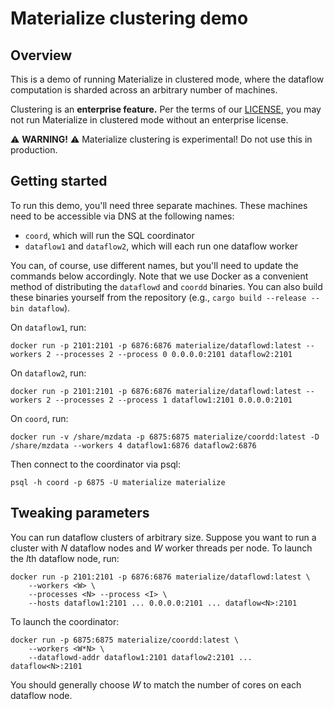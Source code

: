 # Materialize clustering demo

## Overview

This is a demo of running Materialize in clustered mode, where the dataflow
computation is sharded across an arbitrary number of machines.

Clustering is an **enterprise feature.** Per the terms of our
[LICENSE](/LICENSE), you may not run Materialize in clustered mode without
an enterprise license.

⚠️ **WARNING!** ⚠️ Materialize clustering is experimental! Do not use this in
production.

## Getting started

To run this demo, you'll need three separate machines. These machines need to
be accessible via DNS at the following names:

  * `coord`, which will run the SQL coordinator
  * `dataflow1` and `dataflow2`, which will each run one dataflow worker

You can, of course, use different names, but you'll need to update the commands
below accordingly. Note that we use Docker as a convenient method of
distributing the `dataflowd` and `coordd` binaries. You can also build these
binaries yourself from the repository (e.g., `cargo build --release --bin
dataflow`).

On `dataflow1`, run:

```
docker run -p 2101:2101 -p 6876:6876 materialize/dataflowd:latest --workers 2 --processes 2 --process 0 0.0.0.0:2101 dataflow2:2101
```

On `dataflow2`, run:

```
docker run -p 2101:2101 -p 6876:6876 materialize/dataflowd:latest --workers 2 --processes 2 --process 1 dataflow1:2101 0.0.0.0:2101
```

On `coord`, run:

```
docker run -v /share/mzdata -p 6875:6875 materialize/coordd:latest -D /share/mzdata --workers 4 dataflow1:6876 dataflow2:6876
```

Then connect to the coordinator via psql:

```
psql -h coord -p 6875 -U materialize materialize
```

## Tweaking parameters

You can run dataflow clusters of arbitrary size. Suppose you want to run a
cluster with *N* dataflow nodes and *W* worker threads per node. To launch
the *I*th dataflow node, run:

```
docker run -p 2101:2101 -p 6876:6876 materialize/dataflowd:latest \
    --workers <W> \
    --processes <N> --process <I> \
    --hosts dataflow1:2101 ... 0.0.0.0:2101 ... dataflow<N>:2101
```

To launch the coordinator:

```
docker run -p 6875:6875 materialize/coordd:latest \
    --workers <W*N> \
    --dataflowd-addr dataflow1:2101 dataflow2:2101 ... dataflow<N>:2101
```

You should generally choose *W* to match the number of cores on each dataflow
node.

